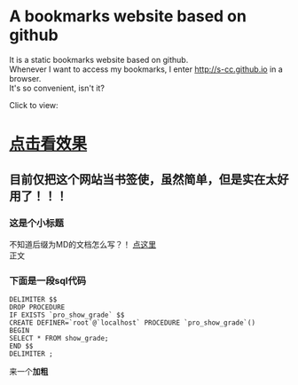 A bookmarks website based on github
===================================

It is a static bookmarks website based on github. </br>
Whenever I want to access my bookmarks, I enter http://s-cc.github.io in a browser.</br>
It's so convenient, isn't it?</br>

Click to view:<br/>

[点击看效果](https://kingofhevil.github.io/)
==========================================================================

目前仅把这个网站当书签使，虽然简单，但是实在太好用了！！！
---------------------------------------------------------

### 这是个小标题
不知道后缀为MD的文档怎么写？！
[点这里](https://github.com/Kingofhevil/Markdown-Chinese-Demo/edit/master/README.md)<br />
正文
### 下面是一段sql代码
    DELIMITER $$
    DROP PROCEDURE 
    IF EXISTS `pro_show_grade` $$
    CREATE DEFINER=`root`@`localhost` PROCEDURE `pro_show_grade`()
    BEGIN
    SELECT * FROM show_grade;
    END $$
    DELIMITER ;

来一个**加粗**

